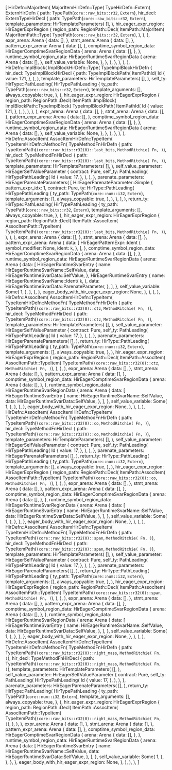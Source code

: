 [
    HirDefn::MajorItem(
        MajorItemHirDefn::Type(
            TypeHirDefn::Extern(
                ExternHirDefn {
                    path: TypePath(`core::raw_bits::r32`, `Extern`),
                    hir_decl: ExternTypeHirDecl {
                        path: TypePath(`core::raw_bits::r32`, `Extern`),
                        template_parameters: HirTemplateParameters(
                            [],
                        ),
                        hir_eager_expr_region: HirEagerExprRegion {
                            region_path: RegionPath::Decl(
                                ItemPath::MajorItem(
                                    MajorItemPath::Type(
                                        TypePath(`core::raw_bits::r32`, `Extern`),
                                    ),
                                ),
                            ),
                            expr_arena: Arena {
                                data: [],
                            },
                            stmt_arena: Arena {
                                data: [],
                            },
                            pattern_expr_arena: Arena {
                                data: [],
                            },
                            comptime_symbol_region_data: HirEagerComptimeSvarRegionData {
                                arena: Arena {
                                    data: [],
                                },
                            },
                            runtime_symbol_region_data: HirEagerRuntimeSvarRegionData {
                                arena: Arena {
                                    data: [],
                                },
                                self_value_variable: None,
                            },
                        },
                    },
                },
            ),
        ),
    ),
    HirDefn::ImplBlock(
        ImplBlockHirDefn::Type(
            TypeImplBlockHirDefn {
                hir_decl: TypeImplBlockHirDecl {
                    path: TypeImplBlockPath(
                        ItemPathId(
                            Id {
                                value: 121,
                            },
                        ),
                    ),
                    template_parameters: HirTemplateParameters(
                        [],
                    ),
                    self_ty: HirType::PathLeading(
                        HirTypePathLeading {
                            ty_path: TypePath(`core::raw_bits::r32`, `Extern`),
                            template_arguments: [],
                            always_copyable: true,
                        },
                    ),
                    hir_eager_expr_region: HirEagerExprRegion {
                        region_path: RegionPath::Decl(
                            ItemPath::ImplBlock(
                                ImplBlockPath::TypeImplBlock(
                                    TypeImplBlockPath(
                                        ItemPathId(
                                            Id {
                                                value: 121,
                                            },
                                        ),
                                    ),
                                ),
                            ),
                        ),
                        expr_arena: Arena {
                            data: [],
                        },
                        stmt_arena: Arena {
                            data: [],
                        },
                        pattern_expr_arena: Arena {
                            data: [],
                        },
                        comptime_symbol_region_data: HirEagerComptimeSvarRegionData {
                            arena: Arena {
                                data: [],
                            },
                        },
                        runtime_symbol_region_data: HirEagerRuntimeSvarRegionData {
                            arena: Arena {
                                data: [],
                            },
                            self_value_variable: None,
                        },
                    },
                },
            },
        ),
    ),
    HirDefn::AssocItem(
        AssocItemHirDefn::TypeItem(
            TypeItemHirDefn::MethodFn(
                TypeMethodFnHirDefn {
                    path: TypeItemPath(`(core::raw_bits::r32(0)::last_bits`, `MethodRitchie(
                        Fn,
                    )`),
                    hir_decl: TypeMethodFnHirDecl {
                        path: TypeItemPath(`(core::raw_bits::r32(0)::last_bits`, `MethodRitchie(
                            Fn,
                        )`),
                        template_parameters: HirTemplateParameters(
                            [],
                        ),
                        self_value_parameter: HirEagerSelfValueParameter {
                            contract: Pure,
                            self_ty: PathLeading(
                                HirTypePathLeading(
                                    Id {
                                        value: 17,
                                    },
                                ),
                            ),
                        },
                        parenate_parameters: HirEagerParenateParameters(
                            [
                                HirEagerParenateParameter::Simple {
                                    pattern_expr_idx: 1,
                                    contract: Pure,
                                    ty: HirType::PathLeading(
                                        HirTypePathLeading {
                                            ty_path: TypePath(`core::num::i32`, `Extern`),
                                            template_arguments: [],
                                            always_copyable: true,
                                        },
                                    ),
                                },
                            ],
                        ),
                        return_ty: HirType::PathLeading(
                            HirTypePathLeading {
                                ty_path: TypePath(`core::raw_bits::r32`, `Extern`),
                                template_arguments: [],
                                always_copyable: true,
                            },
                        ),
                        hir_eager_expr_region: HirEagerExprRegion {
                            region_path: RegionPath::Decl(
                                ItemPath::AssocItem(
                                    AssocItemPath::TypeItem(
                                        TypeItemPath(`(core::raw_bits::r32(0)::last_bits`, `MethodRitchie(
                                            Fn,
                                        )`),
                                    ),
                                ),
                            ),
                            expr_arena: Arena {
                                data: [],
                            },
                            stmt_arena: Arena {
                                data: [],
                            },
                            pattern_expr_arena: Arena {
                                data: [
                                    HirEagerPatternExpr::Ident {
                                        symbol_modifier: None,
                                        ident: `k`,
                                    },
                                ],
                            },
                            comptime_symbol_region_data: HirEagerComptimeSvarRegionData {
                                arena: Arena {
                                    data: [],
                                },
                            },
                            runtime_symbol_region_data: HirEagerRuntimeSvarRegionData {
                                arena: Arena {
                                    data: [
                                        HirEagerRuntimeSvarEntry {
                                            name: HirEagerRuntimeSvarName::SelfValue,
                                            data: HirEagerRuntimeSvarData::SelfValue,
                                        },
                                        HirEagerRuntimeSvarEntry {
                                            name: HirEagerRuntimeSvarName::Ident(
                                                `k`,
                                            ),
                                            data: HirEagerRuntimeSvarData::ParenateParameter,
                                        },
                                    ],
                                },
                                self_value_variable: Some(
                                    1,
                                ),
                            },
                        },
                    },
                    eager_body_with_hir_eager_expr_region: None,
                },
            ),
        ),
    ),
    HirDefn::AssocItem(
        AssocItemHirDefn::TypeItem(
            TypeItemHirDefn::MethodFn(
                TypeMethodFnHirDefn {
                    path: TypeItemPath(`(core::raw_bits::r32(0)::ctz`, `MethodRitchie(
                        Fn,
                    )`),
                    hir_decl: TypeMethodFnHirDecl {
                        path: TypeItemPath(`(core::raw_bits::r32(0)::ctz`, `MethodRitchie(
                            Fn,
                        )`),
                        template_parameters: HirTemplateParameters(
                            [],
                        ),
                        self_value_parameter: HirEagerSelfValueParameter {
                            contract: Pure,
                            self_ty: PathLeading(
                                HirTypePathLeading(
                                    Id {
                                        value: 17,
                                    },
                                ),
                            ),
                        },
                        parenate_parameters: HirEagerParenateParameters(
                            [],
                        ),
                        return_ty: HirType::PathLeading(
                            HirTypePathLeading {
                                ty_path: TypePath(`core::num::i32`, `Extern`),
                                template_arguments: [],
                                always_copyable: true,
                            },
                        ),
                        hir_eager_expr_region: HirEagerExprRegion {
                            region_path: RegionPath::Decl(
                                ItemPath::AssocItem(
                                    AssocItemPath::TypeItem(
                                        TypeItemPath(`(core::raw_bits::r32(0)::ctz`, `MethodRitchie(
                                            Fn,
                                        )`),
                                    ),
                                ),
                            ),
                            expr_arena: Arena {
                                data: [],
                            },
                            stmt_arena: Arena {
                                data: [],
                            },
                            pattern_expr_arena: Arena {
                                data: [],
                            },
                            comptime_symbol_region_data: HirEagerComptimeSvarRegionData {
                                arena: Arena {
                                    data: [],
                                },
                            },
                            runtime_symbol_region_data: HirEagerRuntimeSvarRegionData {
                                arena: Arena {
                                    data: [
                                        HirEagerRuntimeSvarEntry {
                                            name: HirEagerRuntimeSvarName::SelfValue,
                                            data: HirEagerRuntimeSvarData::SelfValue,
                                        },
                                    ],
                                },
                                self_value_variable: Some(
                                    1,
                                ),
                            },
                        },
                    },
                    eager_body_with_hir_eager_expr_region: None,
                },
            ),
        ),
    ),
    HirDefn::AssocItem(
        AssocItemHirDefn::TypeItem(
            TypeItemHirDefn::MethodFn(
                TypeMethodFnHirDefn {
                    path: TypeItemPath(`(core::raw_bits::r32(0)::co`, `MethodRitchie(
                        Fn,
                    )`),
                    hir_decl: TypeMethodFnHirDecl {
                        path: TypeItemPath(`(core::raw_bits::r32(0)::co`, `MethodRitchie(
                            Fn,
                        )`),
                        template_parameters: HirTemplateParameters(
                            [],
                        ),
                        self_value_parameter: HirEagerSelfValueParameter {
                            contract: Pure,
                            self_ty: PathLeading(
                                HirTypePathLeading(
                                    Id {
                                        value: 17,
                                    },
                                ),
                            ),
                        },
                        parenate_parameters: HirEagerParenateParameters(
                            [],
                        ),
                        return_ty: HirType::PathLeading(
                            HirTypePathLeading {
                                ty_path: TypePath(`core::num::i32`, `Extern`),
                                template_arguments: [],
                                always_copyable: true,
                            },
                        ),
                        hir_eager_expr_region: HirEagerExprRegion {
                            region_path: RegionPath::Decl(
                                ItemPath::AssocItem(
                                    AssocItemPath::TypeItem(
                                        TypeItemPath(`(core::raw_bits::r32(0)::co`, `MethodRitchie(
                                            Fn,
                                        )`),
                                    ),
                                ),
                            ),
                            expr_arena: Arena {
                                data: [],
                            },
                            stmt_arena: Arena {
                                data: [],
                            },
                            pattern_expr_arena: Arena {
                                data: [],
                            },
                            comptime_symbol_region_data: HirEagerComptimeSvarRegionData {
                                arena: Arena {
                                    data: [],
                                },
                            },
                            runtime_symbol_region_data: HirEagerRuntimeSvarRegionData {
                                arena: Arena {
                                    data: [
                                        HirEagerRuntimeSvarEntry {
                                            name: HirEagerRuntimeSvarName::SelfValue,
                                            data: HirEagerRuntimeSvarData::SelfValue,
                                        },
                                    ],
                                },
                                self_value_variable: Some(
                                    1,
                                ),
                            },
                        },
                    },
                    eager_body_with_hir_eager_expr_region: None,
                },
            ),
        ),
    ),
    HirDefn::AssocItem(
        AssocItemHirDefn::TypeItem(
            TypeItemHirDefn::MethodFn(
                TypeMethodFnHirDefn {
                    path: TypeItemPath(`(core::raw_bits::r32(0)::span`, `MethodRitchie(
                        Fn,
                    )`),
                    hir_decl: TypeMethodFnHirDecl {
                        path: TypeItemPath(`(core::raw_bits::r32(0)::span`, `MethodRitchie(
                            Fn,
                        )`),
                        template_parameters: HirTemplateParameters(
                            [],
                        ),
                        self_value_parameter: HirEagerSelfValueParameter {
                            contract: Pure,
                            self_ty: PathLeading(
                                HirTypePathLeading(
                                    Id {
                                        value: 17,
                                    },
                                ),
                            ),
                        },
                        parenate_parameters: HirEagerParenateParameters(
                            [],
                        ),
                        return_ty: HirType::PathLeading(
                            HirTypePathLeading {
                                ty_path: TypePath(`core::num::i32`, `Extern`),
                                template_arguments: [],
                                always_copyable: true,
                            },
                        ),
                        hir_eager_expr_region: HirEagerExprRegion {
                            region_path: RegionPath::Decl(
                                ItemPath::AssocItem(
                                    AssocItemPath::TypeItem(
                                        TypeItemPath(`(core::raw_bits::r32(0)::span`, `MethodRitchie(
                                            Fn,
                                        )`),
                                    ),
                                ),
                            ),
                            expr_arena: Arena {
                                data: [],
                            },
                            stmt_arena: Arena {
                                data: [],
                            },
                            pattern_expr_arena: Arena {
                                data: [],
                            },
                            comptime_symbol_region_data: HirEagerComptimeSvarRegionData {
                                arena: Arena {
                                    data: [],
                                },
                            },
                            runtime_symbol_region_data: HirEagerRuntimeSvarRegionData {
                                arena: Arena {
                                    data: [
                                        HirEagerRuntimeSvarEntry {
                                            name: HirEagerRuntimeSvarName::SelfValue,
                                            data: HirEagerRuntimeSvarData::SelfValue,
                                        },
                                    ],
                                },
                                self_value_variable: Some(
                                    1,
                                ),
                            },
                        },
                    },
                    eager_body_with_hir_eager_expr_region: None,
                },
            ),
        ),
    ),
    HirDefn::AssocItem(
        AssocItemHirDefn::TypeItem(
            TypeItemHirDefn::MethodFn(
                TypeMethodFnHirDefn {
                    path: TypeItemPath(`(core::raw_bits::r32(0)::right_mass`, `MethodRitchie(
                        Fn,
                    )`),
                    hir_decl: TypeMethodFnHirDecl {
                        path: TypeItemPath(`(core::raw_bits::r32(0)::right_mass`, `MethodRitchie(
                            Fn,
                        )`),
                        template_parameters: HirTemplateParameters(
                            [],
                        ),
                        self_value_parameter: HirEagerSelfValueParameter {
                            contract: Pure,
                            self_ty: PathLeading(
                                HirTypePathLeading(
                                    Id {
                                        value: 17,
                                    },
                                ),
                            ),
                        },
                        parenate_parameters: HirEagerParenateParameters(
                            [],
                        ),
                        return_ty: HirType::PathLeading(
                            HirTypePathLeading {
                                ty_path: TypePath(`core::num::i32`, `Extern`),
                                template_arguments: [],
                                always_copyable: true,
                            },
                        ),
                        hir_eager_expr_region: HirEagerExprRegion {
                            region_path: RegionPath::Decl(
                                ItemPath::AssocItem(
                                    AssocItemPath::TypeItem(
                                        TypeItemPath(`(core::raw_bits::r32(0)::right_mass`, `MethodRitchie(
                                            Fn,
                                        )`),
                                    ),
                                ),
                            ),
                            expr_arena: Arena {
                                data: [],
                            },
                            stmt_arena: Arena {
                                data: [],
                            },
                            pattern_expr_arena: Arena {
                                data: [],
                            },
                            comptime_symbol_region_data: HirEagerComptimeSvarRegionData {
                                arena: Arena {
                                    data: [],
                                },
                            },
                            runtime_symbol_region_data: HirEagerRuntimeSvarRegionData {
                                arena: Arena {
                                    data: [
                                        HirEagerRuntimeSvarEntry {
                                            name: HirEagerRuntimeSvarName::SelfValue,
                                            data: HirEagerRuntimeSvarData::SelfValue,
                                        },
                                    ],
                                },
                                self_value_variable: Some(
                                    1,
                                ),
                            },
                        },
                    },
                    eager_body_with_hir_eager_expr_region: None,
                },
            ),
        ),
    ),
]